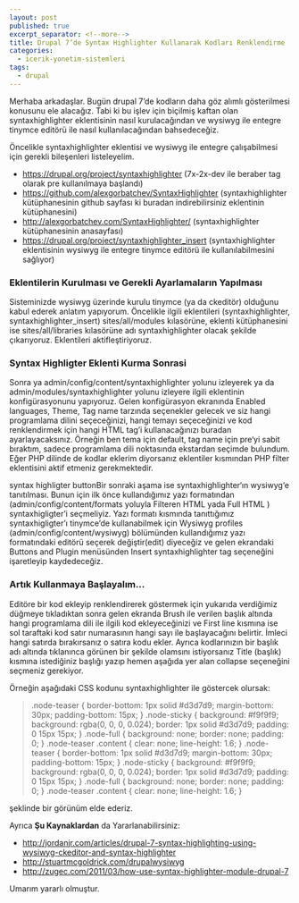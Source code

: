 ```yaml
---
layout: post
published: true
excerpt_separator: <!--more-->
title: Drupal 7’de Syntax Highlighter Kullanarak Kodları Renklendirme
categories:
  - icerik-yonetim-sistemleri
tags:
  - drupal
---
```

Merhaba arkadaşlar. Bugün drupal 7’de kodların daha göz alımlı gösterilmesi konusunu ele alacağız. Tabi ki bu işlev için biçilmiş kaftan olan syntaxhighlighter eklentisinin nasıl kurulacağından ve wysiwyg ile entegre tinymce editörü ile nasıl kullanılacağından bahsedeceğiz.

<!--more-->

Öncelikle syntaxhighlighter eklentisi ve wysiwyg ile entegre çalışabilmesi için gerekli bileşenleri listeleyelim.

- https://drupal.org/project/syntaxhighlighter (7x-2x-dev ile beraber tag olarak pre kullanılmaya başlandı)
- https://github.com/alexgorbatchev/SyntaxHighlighter (syntaxhighlighter kütüphanesinin github sayfası ki buradan indirebilirsiniz eklentinin kütüphanesini)
- http://alexgorbatchev.com/SyntaxHighlighter/ (syntaxhighlighter kütüphanesinin anasayfası)
- https://drupal.org/project/syntaxhighlighter_insert (syntaxhighlighter eklentisinin wysiwyg ile entegre tinymce editörü ile kullanılabilmesini sağlıyor)


### Eklentilerin Kurulması ve Gerekli Ayarlamaların Yapılması

Sisteminizde wysiwyg üzerinde kurulu tinymce (ya da ckeditör) olduğunu kabul ederek anlatım yapıyorum. Öncelikle ilgili eklentileri (syntaxhighlighter, syntaxhighlighter_insert) sites/all/modules kılasörüne, eklenti kütüphanesini ise sites/all/libraries kılasörüne adı syntaxhighlighter olacak şekilde çıkarıyoruz. Eklentileri aktifleştiriyoruz.

### Syntax Highligter Eklenti Kurma Sonrasi

Sonra ya admin/config/content/syntaxhighlighter yolunu izleyerek ya da admin/modules/syntaxhighlighter yolunu izleyere ilgili eklentinin konfigürasyonunu yapıyoruz. Gelen konfigürasyon ekranında Enabled languages, Theme, Tag name tarzında seçenekler gelecek ve siz hangi programlama dilini seçeceğinizi, hangi temayı seçeceğinizi ve kod renklendirmek için hangi HTML tag’i kullanacağınızı buradan ayarlayacaksınız. Örneğin ben tema için default, tag name için pre‘yi sabit bıraktım, sadece programlama dili noktasında ekstardan seçimde bulundum. Eğer PHP dilinde de kodlar eklerim diyorsanız eklentiler kısmından PHP filter eklentisini aktif etmeniz gerekmektedir.

syntax highligter buttonBir sonraki aşama ise syntaxhighlighter‘ın wysiwyg‘e tanıtılması. Bunun için ilk önce kullandığımız yazı formatından (admin/config/content/formats yoluyla Filteren HTML yada Full HTML ) syntaxhigligter’i seçmeliyiz. Yazı formatı kısmında tanıttığımız syntaxhigligter’ı tinymce’de kullanabilmek için Wysiwyg profiles (admin/config/content/wysiwyg) bölümünden kullandığımız yazı formatındaki editörü seçerek değiştir(edit) diyeceğiz ve gelen ekrandaki Buttons and Plugin menüsünden Insert syntaxhighlighter tag seçeneğini işaretleyip kaydedeceğiz.

### Artık Kullanmaya Başlayalım…

Editöre bir kod ekleyip renklendirerek göstermek için yukarıda verdiğimiz düğmeye tıkladıktan sonra gelen ekranda Brush ile verilen başlık altında hangi programlama dili ile ilgili kod ekleyeceğinizi ve First line kısmına ise sol taraftaki kod satır numarasının hangi sayı ile başlayacağını belirtir. İmleci hangi satırda bırakırsanız o satıra kodu ekler. Ayrıca kodlarınızın bir başlık adı altında tıklanınca görünen bir şekilde olamsını istiyorsanız Title (başlık) kısmına istediğiniz başlığı yazıp hemen aşağıda yer alan collapse seçeneğini seçmeniz gerekiyor.

Örneğin aşağıdaki CSS kodunu syntaxhighlighter ile göstercek olursak:

> .node-teaser {
  border-bottom: 1px solid #d3d7d9;
  margin-bottom: 30px;
  padding-bottom: 15px;
}
.node-sticky {
  background: #f9f9f9;
  background: rgba(0, 0, 0, 0.024);
  border: 1px solid #d3d7d9;
  padding: 0 15px 15px;
}
.node-full {
  background: none;
  border: none;
  padding: 0;
}
.node-teaser .content {
  clear: none;
  line-height: 1.6;
}
.node-teaser {
 border-bottom: 1px solid #d3d7d9;
 margin-bottom: 30px;
 padding-bottom: 15px;
}
.node-sticky {
 background: #f9f9f9;
 background: rgba(0, 0, 0, 0.024);
 border: 1px solid #d3d7d9;
 padding: 0 15px 15px;
}
.node-full {
 background: none;
 border: none;
 padding: 0;
}
.node-teaser .content {
 clear: none;
 line-height: 1.6;
}

şeklinde bir görünüm elde ederiz.

Ayrıca **Şu Kaynaklardan** da Yararlanabilirsiniz:
- http://jordanjr.com/articles/drupal-7-syntax-highlighting-using-wysiwyg-ckeditor-and-syntax-highlighter
- http://stuartmcgoldrick.com/drupalwysiwyg
- http://zugec.com/2011/03/how-use-syntax-highlighter-module-drupal-7


Umarım yararlı olmuştur.
